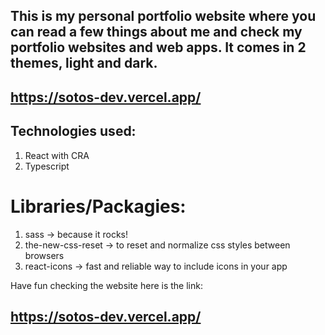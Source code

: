 ## This is my personal portfolio website where you can read a few things about me and check my portfolio websites and web apps. It comes in 2 themes, light and dark.

## https://sotos-dev.vercel.app/

## Technologies used:

1. React with CRA
2. Typescript

# Libraries/Packagies:

1. sass -> because it rocks!
2. the-new-css-reset -> to reset and normalize css styles between browsers
3. react-icons -> fast and reliable way to include icons in your app

Have fun checking the website here is the link:

## https://sotos-dev.vercel.app/
